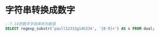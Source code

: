# 字符串转换成数字

```sql
--7.14把数字字母串转为数值
SELECT regexp_substr('paull12332g14h334', '[0-9]+') AS s FROM dual;
```

